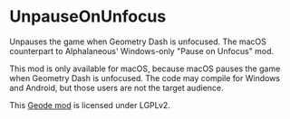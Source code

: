 # UnpauseOnUnfocus

Unpauses the game when Geometry Dash is unfocused. The macOS counterpart to Alphalaneous' Windows-only "Pause on Unfocus" mod.

This mod is only available for macOS, because macOS pauses the game when Geometry Dash is unfocused. The code may compile for Windows and Android, but those users are not the target audience.

This [Geode mod](https://geode-sdk.org) is licensed under LGPLv2.
